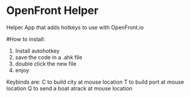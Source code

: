 # OpenFront Helper
 Helper App that adds hotkeys to use with OpenFront.io


#How to install:
1. Install autohotkey
2. save the code in a .ahk file
3. double click the new file
4. enjoy

Keybinds are:
C to build city at mouse location
T to build port at mouse location
Q to send a boat atrack at mouse location
